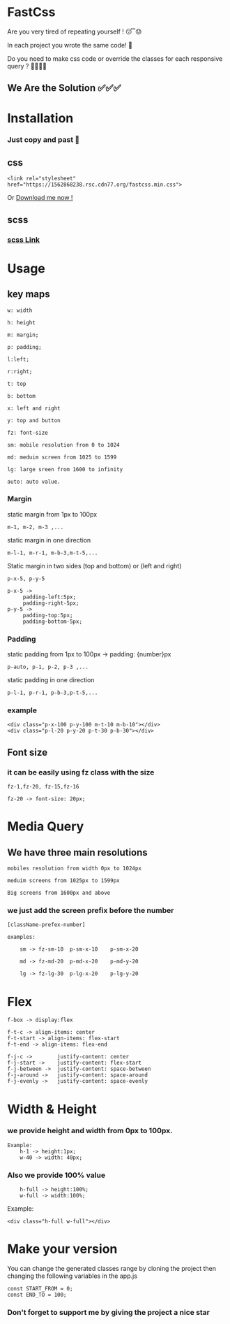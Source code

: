 # FastCss

 Are you very tired of repeating yourself ! 😴😓

 In each project you wrote the same code! 🌌


 Do you need to make css code or override the classes for each responsive query ? 🚗🚙🚌🚎

## We Are the Solution ✅✅✅

# Installation

### Just copy and past 💯
## css

```
<link rel="stylesheet" href="https://1562868238.rsc.cdn77.org/fastcss.min.css">
```
Or  [Download me now !](https://1562868238.rsc.cdn77.org/fastcss.min.css)

## scss
### [scss Link](https://1562868238.rsc.cdn77.org/fastcss.min.scss)

# Usage
## key maps

    w: width

    h: height

    m: margin;

    p: padding;

    l:left;

    r:right;

    t: top

    b: bottom

    x: left and right

    y: top and button

    fz: font-size

    sm: mobile resolution from 0 to 1024

    md: meduim screen from 1025 to 1599

    lg: large sreen from 1600 to infinity

    auto: auto value.
### Margin 

static margin from 1px to 100px
```
m-1, m-2, m-3 ,...
```
static margin in one direction
```
m-l-1, m-r-1, m-b-3,m-t-5,...
```

Static margin in two sides (top and bottom) or (left and right)

```
p-x-5, p-y-5
```
    p-x-5 ->
         padding-left:5px;
         padding-right-5px;
    p-y-5 ->
         padding-top:5px;
         padding-bottom-5px;
### Padding 

static padding from 1px to 100px -> padding: {number}px
```
p-auto, p-1, p-2, p-3 ,...
```
static padding in one direction
```
p-l-1, p-r-1, p-b-3,p-t-5,...
```

### example
```
<div class="p-x-100 p-y-100 m-t-10 m-b-10"></div>
<div class="p-l-20 p-y-20 p-t-30 p-b-30"></div>
```
## Font size

### it can be easily using fz class with the size

```
fz-1,fz-20, fz-15,fz-16
```
    fz-20 -> font-size: 20px;


# Media Query

## We have three main resolutions

    mobiles resolution from width 0px to 1024px

    meduim screens from 1025px to 1599px

    Big screens from 1600px and above

### we just add the screen prefix before the number

    [className-prefex-number]

    examples:
    
        sm -> fz-sm-10  p-sm-x-10    p-sm-x-20
        
        md -> fz-md-20  p-md-x-20    p-md-y-20
        
        lg -> fz-lg-30  p-lg-x-20    p-lg-y-20
    
# Flex

    f-box -> display:flex

    f-t-c -> align-items: center
    f-t-start -> align-items: flex-start
    f-t-end -> align-items: flex-end
    
    f-j-c ->        justify-content: center
    f-j-start ->    justify-content: flex-start
    f-j-between ->  justify-content: space-between
    f-j-around ->   justify-content: space-around
    f-j-evenly ->   justify-content: space-evenly
    
# Width & Height

### we provide height and width from 0px to 100px.

    Example:
        h-1 -> height:1px;
        w-40 -> width: 40px;
### Also we provide 100% value
        h-full -> height:100%;
        w-full -> width:100%;

Example:
 ```
<div class="h-full w-full"></div>
 ```

 # Make your version


You can change the generated classes range by cloning the project then changing the following variables in the app.js
```
const START_FROM = 0;
const END_TO = 100;
```

### Don't forget to support me by giving the project a nice star